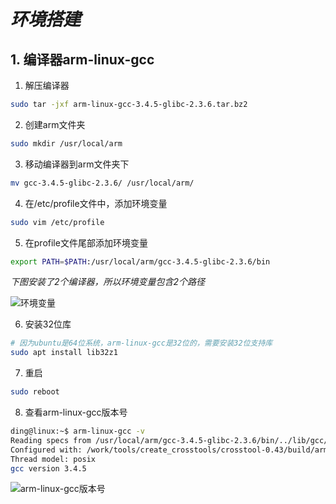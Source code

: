 # _环境搭建_

## 1. 编译器arm-linux-gcc

1. 解压编译器
```sh
sudo tar -jxf arm-linux-gcc-3.4.5-glibc-2.3.6.tar.bz2
```
2. 创建arm文件夹
```sh
sudo mkdir /usr/local/arm
```
3. 移动编译器到arm文件夹下
```sh
mv gcc-3.4.5-glibc-2.3.6/ /usr/local/arm/
```
4. 在/etc/profile文件中，添加环境变量
```sh
sudo vim /etc/profile
```
5. 在profile文件尾部添加环境变量
```sh
export PATH=$PATH:/usr/local/arm/gcc-3.4.5-glibc-2.3.6/bin
```
*下图安装了2个编译器，所以环境变量包含2个路径*


![环境变量](https://ding-aliyun.oss-cn-shenzhen.aliyuncs.com/s3c2440/1.1%20PATH.png)


6. 安装32位库
```sh
# 因为ubuntu是64位系统，arm-linux-gcc是32位的，需要安装32位支持库
sudo apt install lib32z1
```
7. 重启
```sh
sudo reboot
```
8. 查看arm-linux-gcc版本号
```sh
ding@linux:~$ arm-linux-gcc -v
Reading specs from /usr/local/arm/gcc-3.4.5-glibc-2.3.6/bin/../lib/gcc/arm-linux/3.4.5/specs
Configured with: /work/tools/create_crosstools/crosstool-0.43/build/arm-linux/gcc-3.4.5-glibc-2.3.6/gcc-3.4.5/configure --target=arm-linux --host=i686-host_pc-linux-gnu --prefix=/work/tools/gcc-3.4.5-glibc-2.3.6 --with-float=soft --with-headers=/work/tools/gcc-3.4.5-glibc-2.3.6/arm-linux/include --with-local-prefix=/work/tools/gcc-3.4.5-glibc-2.3.6/arm-linux --disable-nls --enable-threads=posix --enable-symvers=gnu --enable-__cxa_atexit --enable-languages=c,c++ --enable-shared --enable-c99 --enable-long-long
Thread model: posix
gcc version 3.4.5
```


![arm-linux-gcc版本号](https://ding-aliyun.oss-cn-shenzhen.aliyuncs.com/s3c2440/1.2%20arm-linux-gcc%20version.png)


